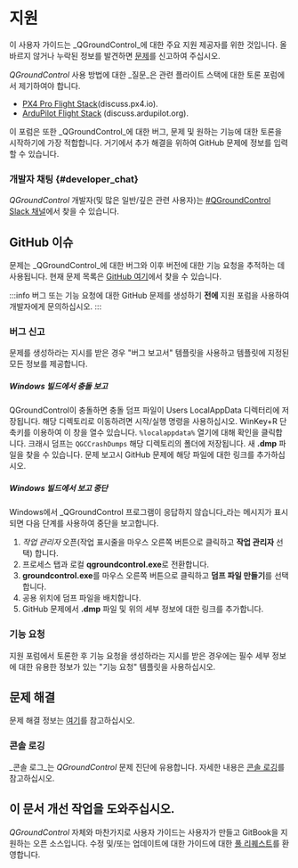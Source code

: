 # 지원

이 사용자 가이드는 _QGroundControl_에 대한 주요 지원 제공자를 위한 것입니다.
올바르지 않거나 누락된 정보를 발견하면 [문제](https://github.com/mavlink/qgc-user-guide/issues)를 신고하여 주십시오.

_QGroundControl_ 사용 방법에 대한 _질문_은 관련 플라이트 스택에 대한 토론 포럼에서 제기하여야 합니다.

- [PX4 Pro Flight Stack](http://discuss.px4.io/c/qgroundcontrol/qgroundcontrol-usage)(discuss.px4.io).
- [ArduPilot Flight Stack](http://discuss.ardupilot.org/c/ground-control-software/qgroundcontrol) (discuss.ardupilot.org).

이 포럼은 또한 _QGroundControl_에 대한 버그, 문제 및 원하는 기능에 대한 토론을 시작하기에 가장 적합합니다. 거기에서 추가 해결을 위하여 GitHub 문제에 정보를 입력할 수 있습니다.

### 개발자 채팅 {#developer\_chat}

_QGroundControl_ 개발자(및 많은 일반/깊은 관련 사용자)는 [#QGroundControl Slack 채널](https://px4.slack.com/)에서 찾을 수 있습니다.

## GitHub 이슈

문제는 _QGroundControl_에 대한 버그와 이후 버전에 대한 기능 요청을 추적하는 데 사용됩니다. 현재 문제 목록은 [GitHub 여기](https://github.com/mavlink/qgroundcontrol/issues)에서 찾을 수 있습니다.

:::info
버그 또는 기능 요청에 대한 GitHub 문제를 생성하기 **전에** 지원 포럼을 사용하여 개발자에게 문의하십시오.
:::

### 버그 신고

문제를 생성하라는 지시를 받은 경우 "버그 보고서" 템플릿을 사용하고 템플릿에 지정된 모든 정보를 제공합니다.

##### Windows 빌드에서 충돌 보고

QGroundControl이 충돌하면 충돌 덤프 파일이 Users LocalAppData 디렉터리에 저장됩니다. 해당 디렉토리로 이동하려면 시작/실행 명령을 사용하십시오. WinKey+R 단축키를 이용하여 이 창을 열수 있습니다. `%localappdata%` 열기에 대해 확인을 클릭합니다. 크래시 덤프는 `QGCCrashDumps` 해당 디렉토리의 폴더에 저장됩니다. 새 **.dmp** 파일을 찾을 수 있습니다. 문제 보고시 GitHub 문제에 해당 파일에 대한 링크를 추가하십시오.

##### Windows 빌드에서 보고 중단

Windows에서 _QGroundControl 프로그램이 응답하지 않습니다_라는 메시지가 표시되면 다음 단계를 사용하여 중단을 보고합니다.

1. _작업 관리자_ 오픈(작업 표시줄을 마우스 오른쪽 버튼으로 클릭하고 **작업 관리자** 선택) 합니다.
2. 프로세스 탭과 로컬 **qgroundcontrol.exe**로 전환합니다.
3. **groundcontrol.exe**를 마우스 오른쪽 버튼으로 클릭하고 **덤프 파일 만들기**를 선택합니다.
4. 공용 위치에 덤프 파일을 배치합니다.
5. GitHub 문제에서 **.dmp** 파일 및 위의 세부 정보에 대한 링크를 추가합니다.

### 기능 요청

지원 포럼에서 토론한 후 기능 요청을 생성하라는 지시를 받은 경우에는 필수 세부 정보에 대한 유용한 정보가 있는 "기능 요청" 템플릿을 사용하십시오.

## 문제 해결

문제 해결 정보는 [여기](../troubleshooting/index.md)를 참고하십시오.

### 콘솔 로깅

_콘솔 로그_는 _QGroundControl_ 문제 진단에 유용합니다. 자세한 내용은 [콘솔 로깅](../settings_view/console_logging.md)를 참고하십시오.

## 이 문서 개선 작업을 도와주십시오.

_QGroundControl_ 자체와 마찬가지로 사용자 가이드는 사용자가 만들고 GitBook을 지원하는 오픈 소스입니다. 수정 및/또는 업데이트에 대한 가이드에 대한 [풀 리퀘스트](https://github.com/mavlink/qgc-user-guide/pulls)를 환영합니다.
